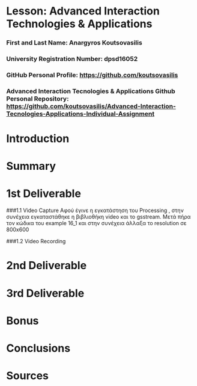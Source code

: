 # Lesson: Advanced Interaction Technologies & Applications

### First and Last Name: Anargyros Koutsovasilis
### University Registration Number: dpsd16052
### GitHub Personal Profile: https://github.com/koutsovasilis
### Advanced Interaction Tecnologies & Applications Github Personal Repository: https://github.com/koutsovasilis/Advanced-Interaction-Tecnologies-Applications-Individual-Assignment

# Introduction

# Summary


# 1st Deliverable
###1.1 Video Capture
Αφού έγινε η εγκατάστηση του Processing , στην συνέχεια εγκαταστάθηκε η βιβλιοθήκη video και το gsstream. Μετά πήρα τον κώδικα του example 16_1 και στην συνέχεια άλλαξα το resolution σε 800x600

###1.2 Video Recording



# 2nd Deliverable


# 3rd Deliverable 


# Bonus 


# Conclusions


# Sources
